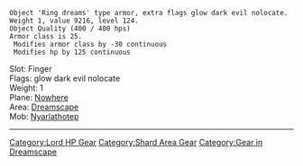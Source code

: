     Object 'Ring dreams' type armor, extra flags glow dark evil nolocate.
    Weight 1, value 9216, level 124.
    Object Quality (400 / 400 hps)
    Armor class is 25.
     Modifies armor class by -30 continuous
     Modifies hp by 125 continuous

Slot: Finger  
Flags: glow dark evil nolocate  
Weight: 1  
Plane: [Nowhere](:Category:Nowhere.md "wikilink")  
Area: [Dreamscape](:Category:Dreamscape.md "wikilink")  
Mob: [Nyarlathotep](Nyarlathotep "wikilink")  

------------------------------------------------------------------------

[Category:Lord HP Gear](Category:Lord_HP_Gear "wikilink")
[Category:Shard Area Gear](Category:Shard_Area_Gear "wikilink")
[Category:Gear in Dreamscape](Category:Gear_in_Dreamscape "wikilink")
